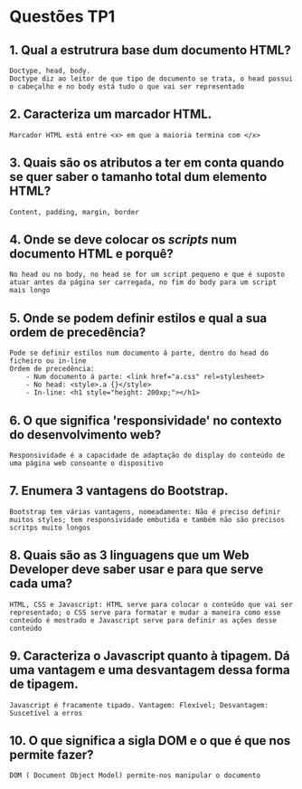 # Questões TP1

## 1. Qual a estrutrura base dum documento HTML?
    Doctype, head, body.
    Doctype diz ao leitor de que tipo de documento se trata, o head possui o cabeçalho e no body está tudo o que vai ser representado 

## 2. Caracteriza um marcador HTML.
    Marcador HTML está entre <x> em que a maioria termina com </x>
## 3. Quais são os atributos a ter em conta quando se quer saber o tamanho total dum elemento HTML?
    Content, padding, margin, border
## 4. Onde se deve colocar os *scripts* num documento HTML e porquê?
    No head ou no body, no head se for um script pequeno e que é suposto atuar antes da página ser carregada, no fim do body para um script mais longo
## 5. Onde se podem definir estilos e qual a sua ordem de precedência?
    Pode se definir estilos num documento á parte, dentro do head do ficheiro ou in-line
    Ordem de precedência:
        - Num documento á parte: <link href="a.css" rel=stylesheet>
        - No head: <style>.a {}</style>
        - In-line: <h1 style="height: 200xp;"></h1>
## 6. O que significa 'responsividade' no contexto do desenvolvimento web?
    Responsividade é a capacidade de adaptação do display do conteúdo de uma página web consoante o dispositivo
## 7. Enumera 3 vantagens do Bootstrap.
    Bootstrap tem várias vantagens, nomeadamente: Não é preciso definir muitos styles; tem responsividade embutida e também não são precisos scritps muito longos
## 8. Quais são as 3 linguagens que um Web Developer deve saber usar e para que serve cada uma?
    HTML, CSS e Javascript: HTML serve para colocar o conteúdo que vai ser representado; o CSS serve para formatar e mudar a maneira como esse conteúdo é mostrado e Javascript serve para definir as ações desse conteúdo
## 9. Caracteriza o Javascript quanto à tipagem. Dá uma vantagem e uma desvantagem dessa forma de tipagem.
    Javascript é fracamente tipado. Vantagem: Flexível; Desvantagem: Suscetível a erros
## 10. O que significa a sigla DOM e o que é que nos permite fazer?
    DOM ( Document Object Model) permite-nos manipular o documento

